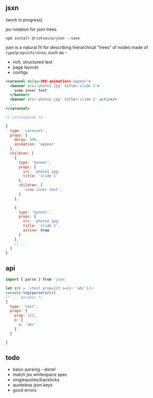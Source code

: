 jsxn
---

(work in progress)

jsx notation for json trees

`npm install @riotvoice/jsxn --save`

jsxn is a natural fit for describing hierarchical "trees" of nodes made of `type`/`props`/`children`, such as -

- rich, structured text
- page layouts
- configs


```jsx
<carousel delay=300 animation='appear'>
  <banner src='photo1.jpg' title='slide 1'>
    some inner text
  </banner>  
  <banner src='photo2.jpg' title='slide 2' active/>
  ...
</carousel>

// corresponds to -

{
  type: 'carousel',
  props: {
    delay: 300,
    animation: 'appear'
  },  
  children: [
    {
      type: 'banner',
      props: {
        src: 'photo1.jpg'
        title: 'slide 1'
      },
      children: [
        'some inner text',
      ]
    },

    {
      type: 'banner',
      props: {
        src: 'photo2.jpg'
        title: 'slide 2',
        active: true
      }
    },
    // ...
  ]
}
```

api
---
```jsx
import { parse } from 'jsxn'

let src = `<test prop=123 o={x: 'abc'}/>`
console.log(parse(src))
/* ... becomes */
{
  type: 'test',
  props: {
    prop: 123,
    o: {
      x: 'abc'
    }
  }

}

```


todo
---

- basic parsing - done!
- match jsx whitespace spec
- singlequotes/backticks
- quoteless json keys
- good errors
